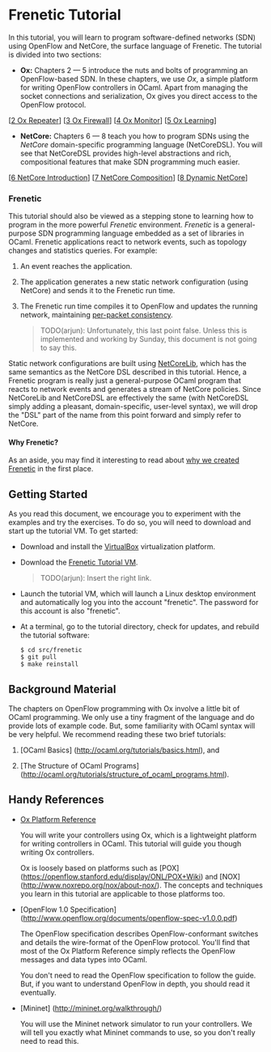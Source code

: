 Frenetic Tutorial
=================

In this tutorial, you will learn to program software-defined networks (SDN)
using OpenFlow and NetCore, the surface language of Frenetic. The tutorial is
divided into two sections:

* **Ox:** Chapters 2 &mdash; 5 introduce the nuts and bolts of
programming an OpenFlow-based SDN. In these chapters, we use *Ox*, a
simple platform for writing OpenFlow controllers in OCaml. Apart from
managing the socket connections and serialization, Ox gives you direct
access to the OpenFlow protocol.

[[2 Ox Repeater][Ch2]] [[3 Ox Firewall][Ch3]] [[4 Ox Monitor][Ch4]]
[[5 Ox Learning][Ch5]]

* **NetCore:** Chapters 6 &mdash; 8 teach you how to program SDNs
  using the _NetCore_ domain-specific programming language
  (NetCoreDSL). You will see that NetCoreDSL provides high-level
  abstractions and rich, compositional features that make SDN
  programming much easier.

[[6 NetCore Introduction][Ch6]] [[7 NetCore Composition][Ch7]] [[8
Dynamic NetCore][Ch8]]

### Frenetic

This tutorial should also be viewed as a stepping stone to learning how to
program in the more powerful *Frenetic* environment.  *Frenetic* is a
general-purpose SDN programming language embedded as a set of libraries in
OCaml.  Frenetic applications react to network events, such as topology changes 
and statistics queries.  For example:

1. An event reaches the application.

1. The application generates a new static network configuration (using
   NetCore) and sends it to the Frenetic run time.

1. The Frenetic run time compiles it to OpenFlow and updates the
   running network, maintaining [per-packet
   consistency](http://frenetic-lang.org/publications/network-update-sigcomm12.pdf).

   > TODO(arjun): Unfortunately, this last point false. Unless this is
     implemented and working by Sunday, this document is not going to
     say this.

Static network configurations are built using
[NetCoreLib](http://frenetic-lang.github.io/frenetic/docs/NetCore_Types.html),
which has the same semantics as the NetCore DSL described in this
tutorial.  Hence, a Frenetic program is really just a general-purpose
OCaml program that reacts to network events and generates a stream of
NetCore policies.  Since NetCoreLib and NetCoreDSL are effectively the
same (with NetCoreDSL simply adding a pleasant, domain-specific,
user-level syntax), we will drop the "DSL" part of the name from this
point forward and simply refer to NetCore.

#### Why Frenetic?

As an aside, you may find it interesting to read about [why we created
Frenetic](http://frenetic-lang.org/publications/overview-ieeecoms13.pdf) in the
first place.

Getting Started
---------------
As you read this document, we encourage you to experiment with the examples 
and try the exercises.  To do so, you will need to download and start up the
tutorial VM.  To get started:

- Download and install the [VirtualBox](https://www.virtualbox.org)
  virtualization platform.
  
- Download the
  [Frenetic Tutorial VM](http://www.cs.brown.edu/~arjun/tmp/Frenetic.vdi).

  > TODO(arjun): Insert the right link.

- Launch the tutorial VM, which will launch a Linux desktop
  environment and automatically log you into the account
  "frenetic". The password for this account is also "frenetic".

- At a terminal, go to the tutorial directory, check for updates, and
  rebuild the tutorial software:

  ```
  $ cd src/frenetic
  $ git pull
  $ make reinstall
  ```

Background Material
-------------------

The chapters on OpenFlow programming with Ox involve a little bit of
OCaml programming. We only use a tiny fragment of the language and do
provide lots of example code. But, some familiarity with OCaml syntax
will be very helpful. We recommend reading these two brief tutorials:

1. [OCaml Basics] (http://ocaml.org/tutorials/basics.html), and

2. [The Structure of OCaml Programs]
   (http://ocaml.org/tutorials/structure_of_ocaml_programs.html).

Handy References
----------------

- [Ox Platform Reference](http://frenetic-lang.github.io/frenetic/docs/)
  
  You will write your controllers using Ox, which is a lightweight
  platform for writing controllers in OCaml. This tutorial will guide you
  though writing Ox controllers.

  Ox is loosely based on platforms such as [POX]
  (https://openflow.stanford.edu/display/ONL/POX+Wiki) and [NOX]
  (http://www.noxrepo.org/nox/about-nox/). The concepts and techniques
  you learn in this tutorial are applicable to those platforms too.

- [OpenFlow 1.0 Specification] (http://www.openflow.org/documents/openflow-spec-v1.0.0.pdf)

  The OpenFlow specification describes OpenFlow-conformant switches
  and details the wire-format of the OpenFlow protocol. You'll find that
  most of the Ox Platform Reference simply reflects the OpenFlow messages
  and data types into OCaml.

  You don't need to read the OpenFlow specification to follow the
  guide. But, if you want to understand OpenFlow in depth, you should
  read it eventually.

- [Mininet] (http://mininet.org/walkthrough/)

  You will use the Mininet network simulator to run your
  controllers. We will tell you exactly what Mininet commands to use,
  so you don't really need to read this.

[Action]: http://frenetic-lang.github.io/frenetic/docs/OpenFlow0x01.Action.html

[PacketIn]: http://frenetic-lang.github.io/frenetic/docs/OpenFlow0x01.PacketIn.html

[PacketOut]: http://frenetic-lang.github.io/frenetic/docs/OpenFlow0x01.PacketOut.html

[OxPlatform]: http://frenetic-lang.github.io/frenetic/docs/Ox_Controller.OxPlatform.html

[Match]: http://frenetic-lang.github.io/frenetic/docs/OpenFlow0x01.Match.html

[Packet]: http://frenetic-lang.github.io/frenetic/docs/Packet.html

[Ch2]: 02-OxRepeater.md
[Ch3]: 03-OxFirewall.md
[Ch4]: 04-OxMonitor.md
[Ch5]: 05-OxLearning.md
[Ch6]: 06-NetCoreIntroduction.md
[Ch7]: 07-NetCoreComposition.md
[Ch8]: 08-DynamicNetCore.md
